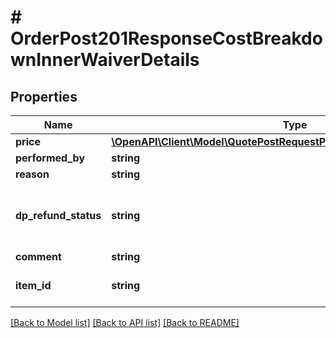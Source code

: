 # # OrderPost201ResponseCostBreakdownInnerWaiverDetails

## Properties

Name | Type | Description | Notes
------------ | ------------- | ------------- | -------------
**price** | [**\OpenAPI\Client\Model\QuotePostRequestParcelsInnerItemsListInnerValue**](QuotePostRequestParcelsInnerItemsListInnerValue.md) |  | [optional]
**performed_by** | **string** |  | [optional]
**reason** | **string** |  | [optional]
**dp_refund_status** | **string** | The status of the refund with the delivery partner | [optional]
**comment** | **string** |  | [optional]
**item_id** | **string** | The ID of the waiver cost item | [optional]

[[Back to Model list]](../../README.md#models) [[Back to API list]](../../README.md#endpoints) [[Back to README]](../../README.md)
